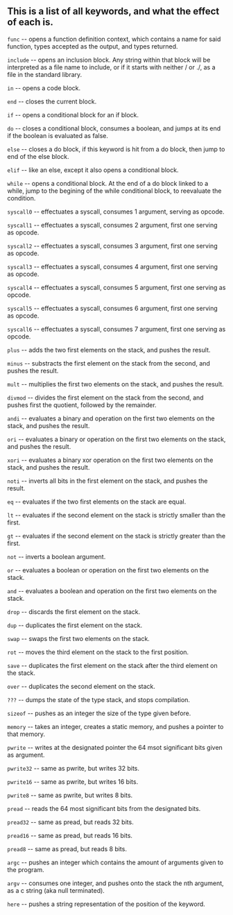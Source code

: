 ## This is a list of all keywords, and what the effect of each is.

`func` -- opens a function definition context, which contains a name for said function, types accepted as the output, and types returned.

`include` -- opens an inclusion block. Any string within that block will be interpreted as a file name to include, or if it starts with neither / or ./, as a file in the standard library.

`in` -- opens a code block.

`end` -- closes the current block.

`if` -- opens a conditional block for an if block.

`do` -- closes a conditional block, consumes a boolean, and jumps at its end if the boolean is evaluated as false.

`else` -- closes a do block, if this keyword is hit from a do block, then jump to end of the else block.

`elif` -- like an else, except it also opens a conditional block.

`while` -- opens a conditional block. At the end of a do block linked to a while, jump to the begining of the while conditional block, to reevaluate the condition.

`syscall0` -- effectuates a syscall, consumes 1 argument, serving as opcode.

`syscall1` -- effectuates a syscall, consumes 2 argument, first one serving as opcode.

`syscall2` -- effectuates a syscall, consumes 3 argument, first one serving as opcode.

`syscall3` -- effectuates a syscall, consumes 4 argument, first one serving as opcode.

`syscall4` -- effectuates a syscall, consumes 5 argument, first one serving as opcode.

`syscall5` -- effectuates a syscall, consumes 6 argument, first one serving as opcode.

`syscall6` -- effectuates a syscall, consumes 7 argument, first one serving as opcode.

`plus` -- adds the two first elements on the stack, and pushes the result.

`minus` -- substracts the first element on the stack from the second, and pushes the result.

`mult` -- multiplies the first two elements on the stack, and pushes the result.

`divmod` -- divides the first element on the stack from the second, and pushes first the quotient, followed by the remainder.

`andi` -- evaluates a binary and operation on the first two elements on the stack, and pushes the result.

`ori` -- evaluates a binary or operation on the first two elements on the stack, and pushes the result.

`xori` -- evaluates a binary xor operation on the first two elements on the stack, and pushes the result.

`noti` -- inverts all bits in the first element on the stack, and pushes the result.

`eq` -- evaluates if the two first elements on the stack are equal.

`lt` -- evaluates if the second element on the stack is strictly smaller than the first.

`gt` -- evaluates if the second element on the stack is strictly greater than the first.

`not` -- inverts a boolean argument.

`or` -- evaluates a boolean or operation on the first two elements on the stack.

`and` -- evaluates a boolean and operation on the first two elements on the stack.

`drop` -- discards the first element on the stack.

`dup` -- duplicates the first element on the stack.

`swap` -- swaps the first two elements on the stack.

`rot` -- moves the third element on the stack to the first position.

`save` -- duplicates the first element on the stack after the third element on the stack.

`over` -- duplicates the second element on the stack.

`???` -- dumps the state of the type stack, and stops compilation.

`sizeof` -- pushes as an integer the size of the type given before.

`memory` -- takes an integer, creates a static memory, and pushes a pointer to that memory.

`pwrite` -- writes at the designated pointer the 64 msot significant bits given as argument.

`pwrite32` -- same as pwrite, but writes 32 bits.

`pwrite16` -- same as pwrite, but writes 16 bits.

`pwrite8` -- same as pwrite, but writes 8 bits.

`pread` -- reads the 64 most significant bits from the designated bits.

`pread32` -- same as pread, but reads 32 bits.

`pread16` -- same as pread, but reads 16 bits.

`pread8` -- same as pread, but reads 8 bits.

`argc` -- pushes an integer which contains the amount of arguments given to the program.

`argv` -- consumes one integer, and pushes onto the stack the nth argument, as a c string (aka null terminated).

`here` -- pushes a string representation of the position of the keyword.

